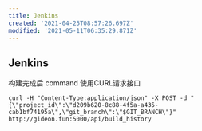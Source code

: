 ```yaml
---
title: Jenkins
created: '2021-04-25T08:57:26.697Z'
modified: '2021-05-11T06:35:29.871Z'
---
```


## Jenkins

构建完成后 command 使用CURL请求接口
```
curl -H "Content-Type:application/json" -X POST -d "{\"project_id\":\"d209b620-8c88-4f5a-a435-cab1bf74195a\",\"git_branch\":\"$GIT_BRANCH\"}" http://gideon.fun:5000/api/build_history
```

